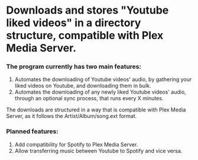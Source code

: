 # Downloads and stores "Youtube liked videos" in a directory structure, compatible with Plex Media Server.

### The program currently has two main features:
1. Automates the downloading of Youtube videos' audio, by gathering your liked videos on Youtube, and downloading them in bulk.
2. Automates the downloading of any newly liked Youtube videos' audio, through an optional sync process, that runs every X minutes.

The downloads are structured in a way that is compatible with Plex Media Server, as it follows the Artist/Album/song.ext format.

### Planned features:
1. Add compatibility for Spotify to Plex Media Server.
2. Allow transferring music between Youtube to Spotify and vice versa.
